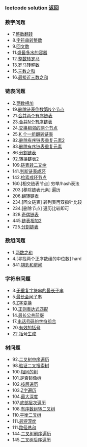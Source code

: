 ### leetcode solution  [返回](../)

### 数字问题
- 7.[整数翻转](intrange/7_int_reverse.go)
- 8.[字符串转整数](intrange/8_str_to_int.go)
- 9.[回文数](intrange/9_is_palindrome_int.go)
- 11.[盛最多水的容器](intrange/11_max_area.go)
- 12.[整数转罗马](intrange/12_int_to_roman.go)
- 13.[罗马转整数](intrange/13_roman_to_int.go)
- 15.[三数之和](intrange/15_three_sum.go)
- 16.[最接近三数之和](intrange/16_three_closest.go)

### 链表问题
- 2.[两数相加](linkrange/2_add_two_num.go)
- 19.[删除链表倒数第N个节点](linkrange/19_delete_link_node.go)
- 21.[合并两个有序链表](linkrange/21_merge_two_linknode.go)
- 23.[合并N个有序链表](linkrange/23_merge_n_linknode.go)
- 24.[交换相邻的两个节点](linkrange/24_swap_node.go)
- 25.[K 个一组翻转链表](linkrange/25_swap_k_listnode.go)
- 82.[删除有序链表重复元素2](linkrange/82_delete_dup_node2.go)
- 83.[删除有序链表重复元素](linkrange/83_delete_dup_node.go)
- 86.[分割链表](linkrange/86_partition_node.go)
- 92.[转换链表2](linkrange/92_reverse_between.go)
- 109.[链表转二叉树](linkrange/109_sorted_list_to_bst.go)
- 141.[判断链表成环](linkrange/141_has_cycle.go)
- 142.[检索成环节点](linkrange/142_detect_cycle.go)
- 160.[相交链表节点] 穷举/hash表法
- 203.[移除链表元素] 遍历
- 206.[翻转链表](linkrange/206_reverse_listnode.go)
- 234.[回文链表] 转列表再双指针比较
- 234.[删除节点] 遍历比较即可
- 328.[奇偶链表](linkrange/328_odd_event_list.go)
- 445.[链表相加2](linkrange/445_add_two_linknode.go)
- 725.[分割链表](linkrange/725_split_list.go)

### 数组问题
- 1.[两数之和](slicerange/1_two_sum.go)
- 4.[寻找两个正序数组的中位数] hard
- 841.[钥匙和房间](slicerange/841_kesy_and_rooms.go)

### 字符串问题
- 3.[无重复字符串的最长子串](stringrange/3_len_of_longest_str.go)
- 5.[最长会问子串](stringrange/5_longest_palindrome.go)
- 6.[Z字变换](stringrange/6_z_convert.go)
- 10.[正则表达式匹配](stringrange/10_is_match_str.go)
- 14.[最长公共前缀](stringrange/14_longest_com_pref.go)
- 17.[电话号码的字符组合](stringrange/17_phone_num.go)
- 20.[有效的括号](stringrange/20_is_valid_stack.go)
- 22.[括号生成](stringrange/22_parenthesis.go)

### 树问题
- 92.[二叉树中序遍历](tree/94_inorder_traversal.go)
- 98.[验证二叉搜索树](tree/98_valid_bst.go)
- 100.[相同的树](tree/100_is_same_tree.go)
- 101.[是否镜像树](tree/101_is_symmetric_tree.go)
- 102.[按层遍历](tree/102_level_order.go)
- 103.[Z字遍历](tree/103_zigzag_level_order.go)
- 104.[最大深度](tree/104_max_deep.go)
- 107.[底部层次遍历](tree/107_level_order_bst.go)
- 108.[有序数组转二叉树](tree/108_sorted_to_bst.go)
- 110.[平衡二叉树](tree/110_is_balanced_tree.go)
- 111.[最短深度](tree/111_min_depth.go)
- 111.[路径总和](tree/112_has_path_sum.go)
- 144.[二叉树前序遍历](tree/144_preorder_traversal.go)
- 145.[二叉树后序遍历](tree/145_postorder_traversal.go)